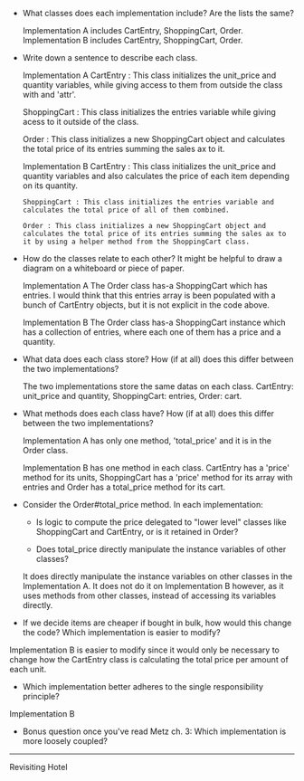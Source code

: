 - What classes does each implementation include? Are the lists the same?

  Implementation A includes CartEntry, ShoppingCart, Order.
  Implementation B includes CartEntry, ShoppingCart, Order.


- Write down a sentence to describe each class.

  Implementation A
    CartEntry : This class initializes the unit_price and quantity variables, while giving access to them from outside the class with and 'attr'.

    ShoppingCart : This class initializes the entries variable while giving acess to it outside of the class.

    Order : This class initializes a new ShoppingCart object and calculates the total price of its entries summing the sales ax to it.

    Implementation B
      CartEntry : This class initializes the unit_price and quantity variables and also calculates the price of each item depending on its quantity.

      ShoppingCart : This class initializes the entries variable and calculates the total price of all of them combined.

      Order : This class initializes a new ShoppingCart object and calculates the total price of its entries summing the sales ax to it by using a helper method from the ShoppingCart class.

- How do the classes relate to each other? It might be helpful to draw a diagram on a whiteboard or piece of paper.

  Implementation A
    The Order class has-a ShoppingCart which has entries. I would think that this entries array is been populated with a bunch of CartEntry objects, but it is not explicit in the code above.

  Implementation B
    The Order class has-a ShoppingCart instance which has a collection of entries, where each one of them has a price and a quantity.

- What data does each class store? How (if at all) does this differ between the two implementations?

  The two implementations store the same datas on each class. CartEntry: unit_price and quantity, ShoppingCart: entries, Order: cart.

- What methods does each class have? How (if at all) does this differ between the two implementations?

  Implementation A has only one method, 'total_price' and it is in the Order class.

  Implementation B has one method in each class. CartEntry has a 'price' method for its units, ShoppingCart has a 'price' method for its array with entries and Order has a total_price method for its cart.

- Consider the Order#total_price method. In each implementation:
  - Is logic to compute the price delegated to "lower level" classes like ShoppingCart and CartEntry, or is it retained in Order?

  - Does total_price directly manipulate the instance variables of other classes?

  It does directly manipulate the instance variables on other classes in the Implementation A. It does not do it on Implementation B however, as it uses methods from other classes, instead of accessing its variables directly.

- If we decide items are cheaper if bought in bulk, how would this change the code? Which implementation is easier to modify?

Implementation B is easier to modify since it would only be necessary to change how the CartEntry class is calculating the total price per amount of each unit.

- Which implementation better adheres to the single responsibility principle?

Implementation B

- Bonus question once you've read Metz ch. 3: Which implementation is more loosely coupled?


-----------------------------------------------

Revisiting Hotel

